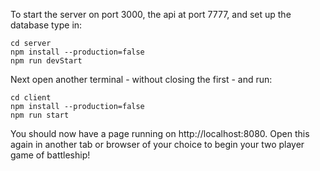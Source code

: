 To start the server on port 3000, the api at port 7777, and set up the database type in:
```
cd server
npm install --production=false
npm run devStart

```

Next open another terminal - without closing the first - and run:
```
cd client
npm install --production=false
npm run start

```

You should now have a page running on http://localhost:8080. 
Open this again in another tab or browser of your choice to begin your two player game of battleship!